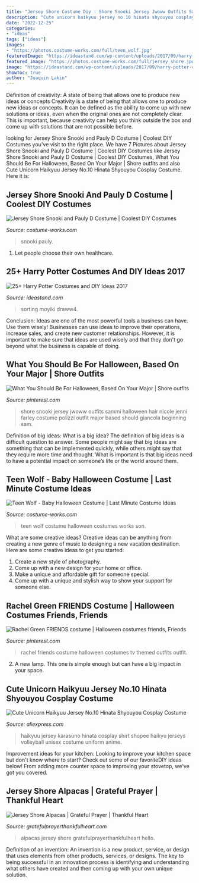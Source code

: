 ```yaml
---
title: "Jersey Shore Costume Diy : Shore Snooki Jersey Jwoww Outfits Sammi Halloween Hair Nicole Jenni Farley Costume Polizzi Outfit Major Based Should Giancola Beginning Sam"
description: "Cute unicorn haikyuu jersey no.10 hinata shyouyou cosplay costume"
date: "2022-12-25"
categories:
- "ideas"
tags: ["ideas"]
images:
- "https://photos.costume-works.com/full/teen_wolf.jpg"
featuredImage: "https://ideastand.com/wp-content/uploads/2017/09/harry-potter-costumes/5-harry-potter-halloween-costume-diy.jpg"
featured_image: "https://photos.costume-works.com/full/jersey_shore.jpg"
image: "https://ideastand.com/wp-content/uploads/2017/09/harry-potter-costumes/5-harry-potter-halloween-costume-diy.jpg"
ShowToc: true
author: "Joaquin Lakin"
---
```



Definition of creativity: A state of being that allows one to produce new ideas or concepts
Creativity is a state of being that allows one to produce new ideas or concepts. It can be defined as the ability to come up with new solutions or ideas, even when the original ones are not completely clear. This is important, because creativity can help you think outside the box and come up with solutions that are not possible before.

	

		
looking for Jersey Shore Snooki and Pauly D Costume | Coolest DIY Costumes you've visit to the right place. We have 7 Pictures about Jersey Shore Snooki and Pauly D Costume | Coolest DIY Costumes like Jersey Shore Snooki and Pauly D Costume | Coolest DIY Costumes, What You Should Be For Halloween, Based On Your Major | Shore outfits and also Cute Unicorn Haikyuu Jersey No.10 Hinata Shyouyou Cosplay Costume. Here it is:
		
    
## Jersey Shore Snooki And Pauly D Costume | Coolest DIY Costumes

<img loading=lazy src="https://photos.costume-works.com/full/jersey_shore.jpg" onerror="this.onerror=null;this.src='https://tse1.mm.bing.net/th?id=OIP.MtZMrbp_wxuH6HUfabqXVgHaJ9&amp;pid=15.1';" alt="Jersey Shore Snooki and Pauly D Costume | Coolest DIY Costumes">

_Source: costume-works.com_

>snooki pauly. 

	

1. Let people choose their own healthcare.

    
## 25+ Harry Potter Costumes And DIY Ideas 2017

<img loading=lazy src="https://ideastand.com/wp-content/uploads/2017/09/harry-potter-costumes/5-harry-potter-halloween-costume-diy.jpg" onerror="this.onerror=null;this.src='https://tse3.mm.bing.net/th?id=OIP.wP3EpCsZXFomWh1HhTxncwHaTz&amp;pid=15.1';" alt="25+ Harry Potter Costumes and DIY Ideas 2017">

_Source: ideastand.com_

>sorting moyiki draww4. 

	

Conclusion: Ideas are one of the most powerful tools a business can have. Use them wisely!
Businesses can use ideas to improve their operations, increase sales, and create new customer relationships. However, it is important to make sure that ideas are used wisely and that they don't go beyond what the business is capable of doing.

    
## What You Should Be For Halloween, Based On Your Major | Shore Outfits

<img loading=lazy src="https://i.pinimg.com/736x/e8/14/1b/e8141b20daa6d976f1371b5329dd2ae2--costume-parties-jersey-girl.jpg" onerror="this.onerror=null;this.src='https://tse1.mm.bing.net/th?id=OIP.0-JAI6jJGnoVwbdWHKIa_gHaJ1&amp;pid=15.1';" alt="What You Should Be For Halloween, Based On Your Major | Shore outfits">

_Source: pinterest.com_

>shore snooki jersey jwoww outfits sammi halloween hair nicole jenni farley costume polizzi outfit major based should giancola beginning sam. 

	

Definition of big ideas: What is a big idea?
The definition of big ideas is a difficult question to answer. Some people might say that big ideas are something that can be implemented quickly, while others might say that they require more time and thought. What is important is that big ideas need to have a potential impact on someone’s life or the world around them.

    
## Teen Wolf - Baby Halloween Costume | Last Minute Costume Ideas

<img loading=lazy src="https://photos.costume-works.com/full/teen_wolf.jpg" onerror="this.onerror=null;this.src='https://tse1.mm.bing.net/th?id=OIP.D8R-4Ba3XvxhhYNzbA6L7gHaOX&amp;pid=15.1';" alt="Teen Wolf - Baby Halloween Costume | Last Minute Costume Ideas">

_Source: costume-works.com_

>teen wolf costume halloween costumes works son. 

	

What are some creative ideas?
Creative ideas can be anything from creating a new genre of music to designing a new vacation destination. Here are some creative ideas to get you started: 
1. Create a new style of photography.
2. Come up with a new design for your home or office.
3. Make a unique and affordable gift for someone special.
4. Come up with a unique and stylish way to show your support for someone else.

    
## Rachel Green FRIENDS Costume | Halloween Costumes Friends, Friends

<img loading=lazy src="https://i.pinimg.com/originals/f9/56/d0/f956d07159d139b9e9bb8739bba3ca7a.jpg" onerror="this.onerror=null;this.src='https://tse1.mm.bing.net/th?id=OIP.AMggW3zghqnYK9kesS3I4AHaJ4&amp;pid=15.1';" alt="Rachel Green FRIENDS costume | Halloween costumes friends, Friends">

_Source: pinterest.com_

>rachel friends costume halloween costumes tv themed outfits outfit. 

	

2. A new lamp. This one is simple enough but can have a big impact in your space.

    
## Cute Unicorn Haikyuu Jersey No.10 Hinata Shyouyou Cosplay Costume

<img loading=lazy src="https://ae01.alicdn.com/kf/HTB1P1lOLXXXXXbTXVXXq6xXFXXXC/Cute-Unicorn-Haikyuu-Jersey-No-10-Hinata-Shyouyou-Cosplay-Costume-Unisex-T-shirt-Karasuno-High-School.jpg" onerror="this.onerror=null;this.src='https://tse3.mm.bing.net/th?id=OIP.nonxMcIpHRPOwIahp5ozawHaHa&amp;pid=15.1';" alt="Cute Unicorn Haikyuu Jersey No.10 Hinata Shyouyou Cosplay Costume">

_Source: aliexpress.com_

>haikyuu jersey karasuno hinata cosplay shirt shopee haikyu jerseys volleyball unisex costume uniform anime. 

	

Improvement ideas for your kitchen:
Looking to improve your kitchen space but don't know where to start? Check out some of our favoriteDIY ideas below! From adding more counter space to improving your stovetop, we've got you covered.

    
## Jersey Shore Alpacas | Grateful Prayer | Thankful Heart

<img loading=lazy src="https://gratefulprayerthankfulheart.com/wp-content/uploads/2016/10/jerseyshorealpacasb.jpg" onerror="this.onerror=null;this.src='https://tse3.mm.bing.net/th?id=OIP.2NMZ5yWicLJVuvHxnKJGKAHaHa&amp;pid=15.1';" alt="Jersey Shore Alpacas | Grateful Prayer | Thankful Heart">

_Source: gratefulprayerthankfulheart.com_

>alpacas jersey shore gratefulprayerthankfulheart hello. 

	

Definition of an invention:
An invention is a new product, service, or design that uses elements from other products, services, or designs. The key to being successful in an innovation process is identifying and understanding what others have created and then coming up with your own unique solution.

